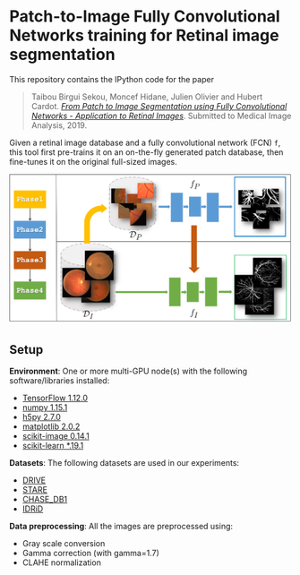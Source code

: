 # Patch-to-Image Fully Convolutional Networks training for Retinal image segmentation


This repository contains the IPython code for the paper
> Taibou Birgui Sekou, Moncef Hidane, Julien Olivier and Hubert Cardot. [*From Patch to Image Segmentation using Fully Convolutional Networks - Application to Retinal Images*](https://arxiv.org/abs/1904.****). Submitted to Medical Image Analysis, 2019.

Given a retinal image database and a fully convolutional network (FCN) `f`, this tool first pre-trains it on an on-the-fly generated 
patch database, then fine-tunes it on the original full-sized images.

![Framework](images/framework.png)


## Setup

**Environment**: One or more multi-GPU node(s) with the following software/libraries installed:
- [TensorFlow 1.12.0](https://tensorflow.org)
- [numpy 1.15.1](https://docs.scipy.org/doc/numpy/user/quickstart.html)  
- [h5py 2.7.0](http://docs.h5py.org/en/stable/build.html#install)
- [matplotlib 2.0.2](https://matplotlib.org/users/installing.html)
- [scikit-image 0.14.1](https://scikit-image.org)
- [scikit-learn *.19.1](https://scikit-learn.org)
 
**Datasets**: The following datasets are used in our experiments:
- [DRIVE](http://www.isi.uu.nl/Research/Databases/DRIVE/)
- [STARE](http://www.ces.clemson.edu/~ahoover/stare/)
- [CHASE_DB1](https://blogs.kingston.ac.uk/retinal/chasedb1/)
- [IDRiD](https://idrid.grand-challenge.org/)

**Data preprocessing**: All the images are preprocessed using:
- Gray scale conversion
- Gamma correction (with gamma=1.7)
- CLAHE normalization 

